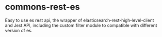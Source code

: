 # commons-rest-es
Easy to use es rest api, the wrapper of elasticsearch-rest-high-level-client and Jest API, including the custom filter module to compatible with different version of es.
